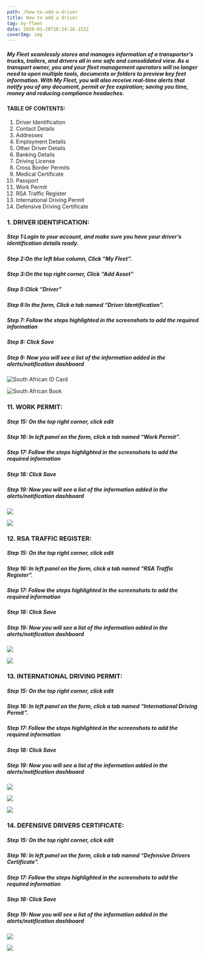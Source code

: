```yaml
---
path: /how-to-add-a-driver
title: How to add a driver
tag: my-fleet
date: 2020-03-20T16:24:16.152Z
coverImg: img
---
```

##### My Fleet seamlessly stores and manages information of a transporter’s trucks, trailers, and drivers all in one safe and consolidated view. As a transport owner, you and your fleet management operators will no longer need to open multiple tools, documents or folders to preview key feet information. With My Fleet, you will also receive real-time alerts that notify you of any document, permit or fee expiration; saving you time, money and reducing compliance headaches.

#### TABLE OF CONTENTS:

1. Driver Identification
2. Contact Details
3. Addresses
4. Employment Details
5. Other Driver Details
6. Banking Details
7. Driving License 
8. Cross Border Permits
9. Medical Certificate
10. Passport
11. Work Permit
12. RSA Traffic Register
13. International Driving Permit
14. Defensive Driving Certificate



### 1. DRIVER IDENTIFICATION:

##### Step 1:Login to your account, and make sure you have your driver’s identification details ready.

##### Step 2:On the left blue column, Click “My Fleet”.

##### Step 3:On the top right corner, Click “Add Asset”

##### Step 5:Click “Driver”

##### Step 6:In the form, Click a tab named “Driver Identification”.

##### Step 7: Follow the steps highlighted in the screenshots to add the required information

##### Step 8: Click Save

##### Step 9: Now you will see a list of the information added in the alerts/notification dashboard

![](/uploads/screenshot-2020-03-26-at-09.26.25.png "South African ID Card")

![](/uploads/screenshot-2020-03-26-at-09.26.16.png "South African Book")

### 11. WORK PERMIT:

##### Step 15: On the top right corner, click edit

##### **Step 16:** In left panel on the form, click a tab named “Work Permit”.

##### Step 17: Follow the steps highlighted in the screenshots to add the required information

##### Step 18: Click Save

##### Step 19: Now you will see a list of the information added in the alerts/notification dashboard

![](/uploads/screenshot-2020-03-26-at-13.32.54.png)

![](/uploads/screenshot-2020-03-26-at-13.32.36.png)



### 12. RSA TRAFFIC REGISTER:

##### Step 15: On the top right corner, click edit

##### **Step 16:** In left panel on the form, click a tab named “RSA Traffic Register”.

##### Step 17: Follow the steps highlighted in the screenshots to add the required information

##### Step 18: Click Save

##### Step 19: Now you will see a list of the information added in the alerts/notification dashboard

![](/uploads/screenshot-2020-03-26-at-13.29.35.png)

![](/uploads/screenshot-2020-03-26-at-13.29.20.png)

### 13. INTERNATIONAL DRIVING PERMIT:

##### Step 15: On the top right corner, click edit

##### **Step 16:** In left panel on the form, click a tab named “International Driving Permit”.

##### Step 17: Follow the steps highlighted in the screenshots to add the required information

##### Step 18: Click Save

##### Step 19: Now you will see a list of the information added in the alerts/notification dashboard

![](/uploads/screenshot-2020-03-26-at-13.25.58.png)

![](/uploads/screenshot-2020-03-26-at-13.25.36.png)

![](/uploads/screenshot-2020-03-26-at-13.25.31.png)

### 14. DEFENSIVE DRIVERS CERTIFICATE:

##### Step 15: On the top right corner, click edit

##### **Step 16:** In left panel on the form, click a tab named “Defensive Drivers Certificate”.

##### Step 17: Follow the steps highlighted in the screenshots to add the required information

##### Step 18: Click Save

##### Step 19: Now you will see a list of the information added in the alerts/notification dashboard

![](/uploads/screenshot-2020-03-26-at-12.43.04.png)

![](/uploads/screenshot-2020-03-26-at-12.42.47.png)